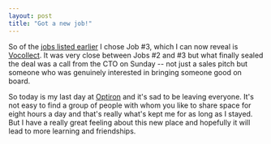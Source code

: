 ```yaml
---
layout: post
title: "Got a new job!"
---
```




So of the <a href="http://www.cwinters.com/news/display/?news_id=3231">jobs listed earlier</a> I chose Job #3, which I can now reveal is <a href="http://www.vocollect.com/us/">Vocollect</a>. It was very close between Jobs #2 and #3 but what finally sealed the deal was a call from the CTO on Sunday -- not just a sales pitch but someone who was genuinely interested in bringing someone good on board.

<p>So today is my last day at <a href="http://www.optiron.com/">Optiron</a> and it's sad to be leaving everyone. It's not easy to find a group of people with whom you like to share space for eight hours a day and that's really what's kept me for as long as I stayed. But I have a really great feeling about this new place and hopefully it will lead to more learning and friendships.


